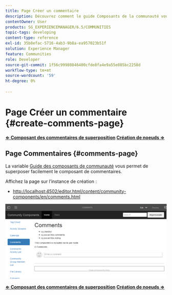 ```yaml
---
title: Page Créer un commentaire
description: Découvrez comment le guide Composants de la communauté vous permet d’expérimenter facilement le recouvrement du composant Commentaires .
contentOwner: User
products: SG_EXPERIENCEMANAGER/6.5/COMMUNITIES
topic-tags: developing
content-type: reference
exl-id: 35b8efac-5716-4ab3-9b8a-ea957023b51f
solution: Experience Manager
feature: Communities
role: Developer
source-git-commit: 1f56c99980846400cfde8fa4e9a55e885bc2258d
workflow-type: tm+mt
source-wordcount: '59'
ht-degree: 0%

---
```


# Page Créer un commentaire {#create-comments-page}

**[⇐ Composant des commentaires de superposition](overlay-comments.md) [Création de noeuds ⇒](overlay-create-nodes.md)**

## Page Commentaires {#comments-page}

La variable [Guide des composants de communauté](components-guide.md) vous permet de superposer facilement le composant de commentaires.

Affichez la page sur l’instance de création :

* [http://localhost:4502/editor.html/content/community-components/en/comments.html](http://localhost:4502/editor.html/content/community-components/en/comments.html)

![commentaires](assets/comments.png)

**[⇐ Composant des commentaires de superposition](overlay-comments.md) [Création de noeuds ⇒](overlay-create-nodes.md)**
